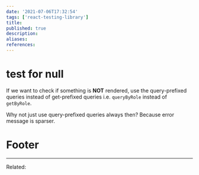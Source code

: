 ```yaml
---
date: '2021-07-06T17:32:54'
tags: ['react-testing-library']
title: 
published: true
description:
aliases:
references:
---
```


# test for null
If we want to check if something is **NOT** rendered, use the query-prefixed queries instead of get-prefixed queries i.e. `queryByRole` instead of `getByRole`.

Why not just use query-prefixed queries always then? Because error message is sparser. 

# Footer
---
Related: 